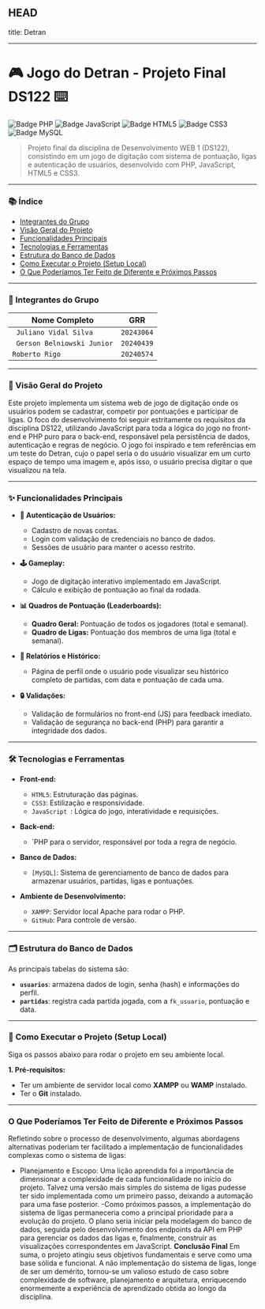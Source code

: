  HEAD
---
title: Detran

---


# 🎮 Jogo do Detran - Projeto Final DS122 ⌨️

![Badge PHP](https://img.shields.io/badge/PHP-777BB4?style=for-the-badge&logo=php&logoColor=white)
![Badge JavaScript](https://img.shields.io/badge/JavaScript-F7DF1E?style=for-the-badge&logo=javascript&logoColor=black)
![Badge HTML5](https://img.shields.io/badge/HTML5-E34F26?style=for-the-badge&logo=html5&logoColor=white)
![Badge CSS3](https://img.shields.io/badge/CSS3-1572B6?style=for-the-badge&logo=css3&logoColor=white)
![Badge MySQL](https://img.shields.io/badge/MySQL-4479A1?style=for-the-badge&logo=mysql&logoColor=white)

> Projeto final da disciplina de Desenvolvimento WEB 1 (DS122), consistindo em um jogo de digitação com sistema de pontuação, ligas e autenticação de usuários, desenvolvido com PHP, JavaScript, HTML5 e CSS3.

---

### 📚 Índice

* [Integrantes do Grupo](#-integrantes-do-grupo)
* [Visão Geral do Projeto](#-visão-geral-do-projeto)
* [Funcionalidades Principais](#-funcionalidades-principais)
* [Tecnologias e Ferramentas](#-tecnologias-e-ferramentas)
* [Estrutura do Banco de Dados](#-estrutura-do-banco-de-dados)
* [Como Executar o Projeto (Setup Local)](#-como-executar-o-projeto)
* [O Que Poderíamos Ter Feito de Diferente e Próximos Passos](#o-que-poderíamos-ter-feito-de-diferente-e-próximos-passos)

---

### 👥 Integrantes do Grupo

| Nome Completo     |    GRR                               |
| ----------------- | ------------------------------------ |
| ` Juliano Vidal Silva` | `20243064` |
| ` Gerson Belniowski Junior` | `20240439` |
| ` Roberto Rigo ` | `20240574` |

---

### 🎯 Visão Geral do Projeto

Este projeto implementa um sistema web de jogo de digitação onde os usuários podem se cadastrar, competir por pontuações e participar de ligas. O foco do desenvolvimento foi seguir estritamente os requisitos da disciplina DS122, utilizando JavaScript  para toda a lógica do jogo no front-end e PHP puro para o back-end, responsável pela persistência de dados, autenticação e regras de negócio.
O jogo foi inspirado e tem referências em um teste do Detran, cujo o papel seria o do usuário visualizar em um curto espaço de tempo uma imagem e, após isso, o usuário precisa digitar o que visualizou na tela.

---

### ✨ Funcionalidades Principais

* **👤 Autenticação de Usuários:**
    * Cadastro de novas contas.
    * Login com validação de credenciais no banco de dados.
    * Sessões de usuário para manter o acesso restrito.

* **🕹️ Gameplay:**
    * Jogo de digitação interativo implementado em JavaScript.
    * Cálculo e exibição de pontuação ao final da rodada.

* **📊 Quadros de Pontuação (Leaderboards):**
    * **Quadro Geral:** Pontuação de todos os jogadores (total e semanal).
    * **Quadro de Ligas:** Pontuação dos membros de uma liga (total e semanal).

* **📜 Relatórios e Histórico:**
    * Página de perfil onde o usuário pode visualizar seu histórico completo de partidas, com data e pontuação de cada uma.

* **🔒 Validações:**
    * Validação de formulários no front-end (JS) para feedback imediato.
    * Validação de segurança no back-end (PHP) para garantir a integridade dos dados.

---

### 🛠️ Tecnologias e Ferramentas

* **Front-end:**
    * `HTML5`: Estruturação das páginas.
    * `CSS3`: Estilização e responsividade.
    * `JavaScript `: Lógica do jogo, interatividade e requisições.

* **Back-end:**
    * `PHP para o servidor, responsável por toda a regra de negócio.

* **Banco de Dados:**
    * `[MySQL]`: Sistema de gerenciamento de banco de dados para armazenar usuários, partidas, ligas e pontuações.

* **Ambiente de Desenvolvimento:**
    * `XAMPP`: Servidor local Apache para rodar o PHP.
    *  `GitHub`: Para controle de versão.

---

### 🗂️ Estrutura do Banco de Dados


As principais tabelas do sistema são:
* **`usuarios`**: armazena dados de login, senha (hash) e informações do perfil.
* **`partidas`**: registra cada partida jogada, com a `fk_usuario`, pontuação e data.

---

### 🚀 Como Executar o Projeto (Setup Local)

Siga os passos abaixo para rodar o projeto em seu ambiente local.

**1. Pré-requisitos:**
* Ter um ambiente de servidor local como **XAMPP** ou **WAMP** instalado.
* Ter o **Git** instalado.

---

### O Que Poderíamos Ter Feito de Diferente e Próximos Passos

Refletindo sobre o processo de desenvolvimento, algumas abordagens alternativas poderiam ter facilitado a implementação de funcionalidades complexas como o sistema de ligas:
- Planejamento e Escopo: Uma lição aprendida foi a importância de dimensionar a complexidade de cada funcionalidade no início do projeto. Talvez uma versão mais simples do sistema de ligas pudesse ter sido implementada como um primeiro passo, deixando a automação para uma fase posterior.
-Como próximos passos, a implementação do sistema de ligas permaneceria como a principal prioridade para a evolução do projeto. O plano seria iniciar pela modelagem do banco de dados, seguida pelo desenvolvimento dos endpoints da API em PHP para gerenciar os dados das ligas e, finalmente, construir as visualizações correspondentes em JavaScript.
**Conclusão Final**
Em suma, o projeto atingiu seus objetivos fundamentais e serve como uma base sólida e funcional. A não implementação do sistema de ligas, longe de ser um demérito, tornou-se um valioso estudo de caso sobre complexidade de software, planejamento e arquitetura, enriquecendo enormemente a experiência de aprendizado obtida ao longo da disciplina.

